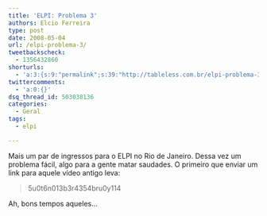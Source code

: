 ```yaml
---
title: 'ELPI: Problema 3'
authors: Elcio Ferreira
type: post
date: 2008-05-04
url: /elpi-problema-3/
tweetbackscheck:
  - 1356432860
shorturls:
  - 'a:3:{s:9:"permalink";s:39:"http://tableless.com.br/elpi-problema-3";s:7:"tinyurl";s:26:"http://tinyurl.com/3zr2gzp";s:4:"isgd";s:19:"http://is.gd/zFyyDS";}'
twittercomments:
  - 'a:0:{}'
dsq_thread_id: 503038136
categories:
  - Geral
tags:
  - elpi

---
```

Mais um par de ingressos para o ELPI no Rio de Janeiro. Dessa vez um problema fácil, algo para a gente matar saudades. O primeiro que enviar um link para aquele vídeo antigo leva:

> 5u0t6n013b3r4354bru0y114

Ah, bons tempos aqueles&#8230;